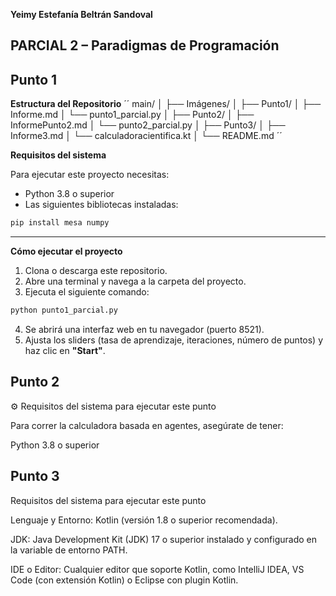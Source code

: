 **Yeimy Estefanía Beltrán Sandoval**

## PARCIAL 2 – Paradigmas de Programación

## Punto 1

**Estructura del Repositorio**
´´
main/
│
├── Imágenes/
│
├── Punto1/
│   ├── Informe.md
│   └── punto1_parcial.py
│
├── Punto2/
│   ├── InformePunto2.md
│   └── punto2_parcial.py
│
├── Punto3/
│   ├── Informe3.md
│   └── calculadoracientifica.kt
│
└── README.md
´´

**Requisitos del sistema** 

Para ejecutar este proyecto necesitas:

- Python 3.8 o superior
- Las siguientes bibliotecas instaladas:

```bash
pip install mesa numpy
````

---

**Cómo ejecutar el proyecto**

1. Clona o descarga este repositorio.
2. Abre una terminal y navega a la carpeta del proyecto.
3. Ejecuta el siguiente comando:

```bash
python punto1_parcial.py
```

4. Se abrirá una interfaz web en tu navegador (puerto 8521).
5. Ajusta los sliders (tasa de aprendizaje, iteraciones, número de puntos) y haz clic en **"Start"**.

## Punto 2
⚙️ Requisitos del sistema para ejecutar este punto

Para correr la calculadora basada en agentes, asegúrate de tener:

Python 3.8 o superior

## Punto 3 
Requisitos del sistema para ejecutar este punto

Lenguaje y Entorno: Kotlin (versión 1.8 o superior recomendada).

JDK: Java Development Kit (JDK) 17 o superior instalado y configurado en la variable de entorno PATH.

IDE o Editor: Cualquier editor que soporte Kotlin, como IntelliJ IDEA, VS Code (con extensión Kotlin) o Eclipse con plugin Kotlin.

